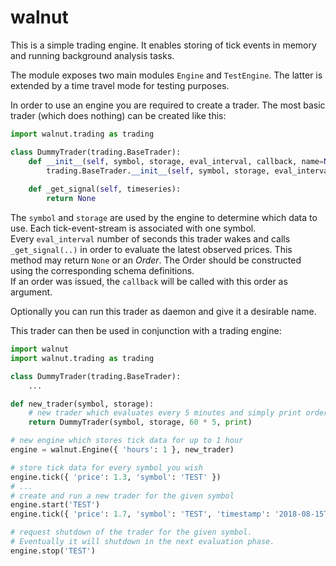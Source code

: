 # walnut


This is a simple trading engine. It enables storing of tick events in memory
and running background analysis tasks.

The module exposes two main modules ```Engine``` and ```TestEngine```. The latter is extended by a time travel mode for testing
purposes.

In order to use an engine you are required to create a trader. The most basic trader (which does nothing) can be created like this:
```python
import walnut.trading as trading

class DummyTrader(trading.BaseTrader):
    def __init__(self, symbol, storage, eval_interval, callback, name=None, daemon=None):
        trading.BaseTrader.__init__(self, symbol, storage, eval_interval, callback, name, daemon)
    
    def _get_signal(self, timeseries):
        return None
```

The `symbol` and `storage` are used by the engine to determine which data to use. Each tick-event-stream is associated with one symbol.  
Every `eval_interval` number of seconds this trader wakes and calls `_get_signal(..)` in order to evaluate the latest observed prices. This method may return `None` or an *Order*. The Order should be constructed using the corresponding schema definitions.  
If an order was issued, the `callback` will be called with this order as argument.

Optionally you can run this trader as daemon and give it a desirable name.


This trader can then be used in conjunction with a trading engine:
```python
import walnut
import walnut.trading as trading

class DummyTrader(trading.BaseTrader):
    ...

def new_trader(symbol, storage):
    # new trader which evaluates every 5 minutes and simply print orders
    return DummyTrader(symbol, storage, 60 * 5, print)

# new engine which stores tick data for up to 1 hour
engine = walnut.Engine({ 'hours': 1 }, new_trader)

# store tick data for every symbol you wish
engine.tick({ 'price': 1.3, 'symbol': 'TEST' })
# ... 
# create and run a new trader for the given symbol 
engine.start('TEST')
engine.tick({ 'price': 1.7, 'symbol': 'TEST', 'timestamp': '2018-08-15T12:12:12' })

# request shutdown of the trader for the given symbol.
# Eventually it will shutdown in the next evaluation phase.
engine.stop('TEST')
```
